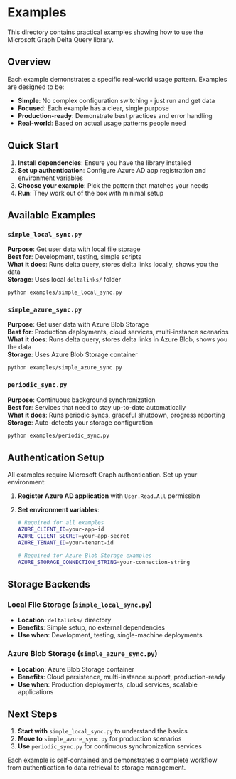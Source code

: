 # Examples

This directory contains practical examples showing how to use the Microsoft Graph Delta Query library.

## Overview

Each example demonstrates a specific real-world usage pattern. Examples are designed to be:

- **Simple**: No complex configuration switching - just run and get data
- **Focused**: Each example has a clear, single purpose
- **Production-ready**: Demonstrate best practices and error handling
- **Real-world**: Based on actual usage patterns people need

## Quick Start

1. **Install dependencies**: Ensure you have the library installed
2. **Set up authentication**: Configure Azure AD app registration and environment variables  
3. **Choose your example**: Pick the pattern that matches your needs
4. **Run**: They work out of the box with minimal setup

## Available Examples

### `simple_local_sync.py`

**Purpose**: Get user data with local file storage  
**Best for**: Development, testing, simple scripts  
**What it does**: Runs delta query, stores delta links locally, shows you the data  
**Storage**: Uses local `deltalinks/` folder

```bash
python examples/simple_local_sync.py
```

### `simple_azure_sync.py`

**Purpose**: Get user data with Azure Blob Storage  
**Best for**: Production deployments, cloud services, multi-instance scenarios  
**What it does**: Runs delta query, stores delta links in Azure Blob, shows you the data  
**Storage**: Uses Azure Blob Storage container

```bash
python examples/simple_azure_sync.py
```

### `periodic_sync.py`

**Purpose**: Continuous background synchronization  
**Best for**: Services that need to stay up-to-date automatically  
**What it does**: Runs periodic syncs, graceful shutdown, progress reporting  
**Storage**: Auto-detects your storage configuration

```bash
python examples/periodic_sync.py
```

## Authentication Setup

All examples require Microsoft Graph authentication. Set up your environment:

1. **Register Azure AD application** with `User.Read.All` permission
2. **Set environment variables**:

   ```bash
   # Required for all examples
   AZURE_CLIENT_ID=your-app-id
   AZURE_CLIENT_SECRET=your-app-secret  
   AZURE_TENANT_ID=your-tenant-id
   
   # Required for Azure Blob Storage examples
   AZURE_STORAGE_CONNECTION_STRING=your-connection-string
   ```

## Storage Backends

### Local File Storage (`simple_local_sync.py`)

- **Location**: `deltalinks/` directory
- **Benefits**: Simple setup, no external dependencies
- **Use when**: Development, testing, single-machine deployments

### Azure Blob Storage (`simple_azure_sync.py`)

- **Location**: Azure Blob Storage container
- **Benefits**: Cloud persistence, multi-instance support, production-ready
- **Use when**: Production deployments, cloud services, scalable applications

## Next Steps

1. **Start with** `simple_local_sync.py` to understand the basics
2. **Move to** `simple_azure_sync.py` for production scenarios  
3. **Use** `periodic_sync.py` for continuous synchronization services

Each example is self-contained and demonstrates a complete workflow from authentication to data retrieval to storage management.
